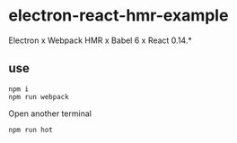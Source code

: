 # electron-react-hmr-example

Electron x Webpack HMR x Babel 6 x React 0.14.*

## use

```
npm i
npm run webpack
```

Open another terminal
```
npm run hot
```
